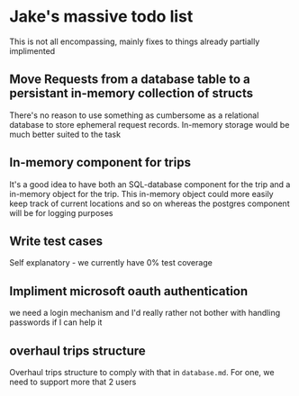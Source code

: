 # Jake's massive todo list

This is not all encompassing, mainly fixes to things already partially implimented

## Move Requests from a database table to a persistant in-memory collection of structs

There's no reason to use something as cumbersome as a relational database to store ephemeral request records. In-memory storage would be much better suited to the task

## In-memory component for trips

It's a good idea to have both an SQL-database component for the trip and a in-memory object for the trip. This in-memory object could more easily keep track of current locations and so on whereas the postgres component will be for logging purposes

## Write test cases

Self explanatory - we currently have 0% test coverage

## Impliment microsoft oauth authentication

we need a login mechanism and I'd really rather not bother with handling passwords if I can help it

## overhaul trips structure

Overhaul trips structure to comply with that in `database.md`. For one, we need to support more that 2 users
